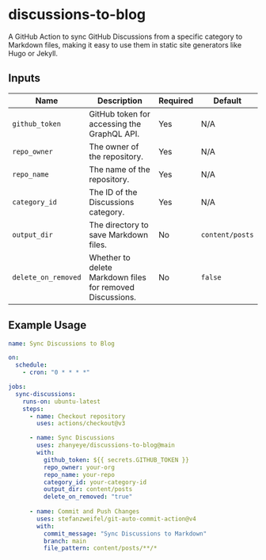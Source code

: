 # discussions-to-blog  

A GitHub Action to sync GitHub Discussions from a specific category to Markdown files, making it easy to use them in static site generators like Hugo or Jekyll.  

## Inputs  

| Name              | Description                                      | Required | Default         |  
|-------------------|--------------------------------------------------|----------|-----------------|  
| `github_token`    | GitHub token for accessing the GraphQL API.      | Yes      | N/A             |  
| `repo_owner`      | The owner of the repository.                     | Yes      | N/A             |  
| `repo_name`       | The name of the repository.                      | Yes      | N/A             |  
| `category_id`     | The ID of the Discussions category.              | Yes      | N/A             |  
| `output_dir`      | The directory to save Markdown files.            | No       | `content/posts` |  
| `delete_on_removed` | Whether to delete Markdown files for removed Discussions. | No       | `false`         |  

## Example Usage  

```yaml  
name: Sync Discussions to Blog  

on:  
  schedule:  
    - cron: "0 * * * *"  

jobs:  
  sync-discussions:  
    runs-on: ubuntu-latest  
    steps:  
      - name: Checkout repository  
        uses: actions/checkout@v3  

      - name: Sync Discussions  
        uses: zhanyeye/discussions-to-blog@main
        with:  
          github_token: ${{ secrets.GITHUB_TOKEN }}  
          repo_owner: your-org  
          repo_name: your-repo  
          category_id: your-category-id  
          output_dir: content/posts  
          delete_on_removed: "true"
      
      - name: Commit and Push Changes  
        uses: stefanzweifel/git-auto-commit-action@v4  
        with:  
          commit_message: "Sync Discussions to Markdown"  
          branch: main  
          file_pattern: content/posts/**/*